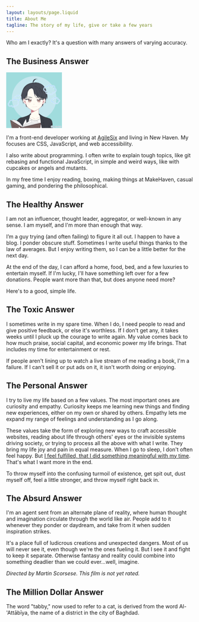 ```yaml
---
layout: layouts/page.liquid
title: About Me
tagline: The story of my life, give or take a few years
---
```


Who am I exactly? It's a question with many answers of varying accuracy.

## The Business Answer

<div>
  <img width="150" height="150" class="logo ml-4 mb-4 border-radius-full hidden-sm-down" src="/assets/images/global/profile.png" alt="Maxwell's profile picture" />

  I'm a front-end developer working at [AgileSix](https://agile6.com/) and living in New Haven. My focuses are CSS, JavaScript, and web accessibility.

  I also write about programming. I often write to explain tough topics, like git rebasing and functional JavaScript, in simple and weird ways, like with cupcakes or angels and mutants.

  In my free time I enjoy reading, boxing, making things at MakeHaven, casual gaming, and pondering the philosophical.
</div>

## The Healthy Answer

I am not an influencer, thought leader, aggregator, or well-known in any sense. I am myself, and I'm more than enough that way.

I’m a guy trying (and often failing) to figure it all out. I happen to have a blog. I ponder obscure stuff. Sometimes I write useful things thanks to the law of averages. But I enjoy writing them, so I can be a little better for the next day.

At the end of the day, I can afford a home, food, bed, and a few luxuries to entertain myself. If I'm lucky, I'll have something left over for a few donations. People want more than that, but does anyone need more?

Here's to a good, simple life.

## The Toxic Answer

I sometimes write in my spare time. When I do, I need people to read and give positive feedback, or else it's worthless. If I don't get any, it takes weeks until I pluck up the courage to write again. My value comes back to how much praise, social capital, and economic power my life brings. That includes my time for entertainment or rest.

If people aren't lining up to watch a live stream of me reading a book, I'm a failure. If I can't sell it or put ads on it, it isn't worth doing or enjoying.

## The Personal Answer

I try to live my life based on a few values. The most important ones are curiosity and empathy. Curiosity keeps me learning new things and finding new experiences, either on my own or shared by others. Empathy lets me expand my range of feelings and understanding as I go along.

These values take the form of exploring new ways to craft accessible websites, reading about life through others' eyes or the invisible systems driving society, or trying to process all the above with what I write. They bring my life joy and pain in equal measure. When I go to sleep, I don't often feel happy. But [I feel fulfilled, that I did something meaningful with my time](https://www.maxwellantonucci.com/posts/2017/05/16/2017-5-15-perfectly-unhappy-developer/). That's what I want more in the end.

To throw myself into the confusing turmoil of existence, get spit out, dust myself off, feel a little stronger, and throw myself right back in.
## The Absurd Answer

I'm an agent sent from an alternate plane of reality, where human thought and imagination circulate through the world like air. People add to it whenever they ponder or daydream, and take from it when sudden inspiration strikes.

It's a place full of ludicrous creations and unexpected dangers. Most of us will never see it, even though we're the ones fueling it. But I see it and fight to keep it separate. Otherwise fantasy and reality could combine into something deadlier than we could ever...well, imagine.

_Directed by Martin Scorsese. This film is not yet rated._

## The Million Dollar Answer

The word "tabby," now used to refer to a cat, is derived from the word Al-'Attābīya, the name of a district in the city of Baghdad.
